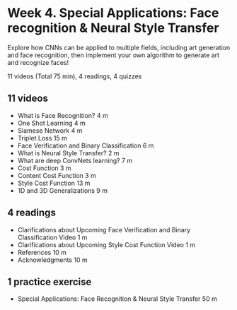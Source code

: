 # Week 4. Special Applications: Face recognition & Neural Style Transfer

Explore how CNNs can be applied to multiple fields, including art generation and face recognition, then implement your own algorithm to generate art and recognize faces!

11 videos (Total 75 min), 4 readings, 4 quizzes

## 11 videos

* What is Face Recognition? 4 m
* One Shot Learning 4 m
* Siamese Network 4 m
* Triplet Loss 15 m
* Face Verification and Binary Classification 6 m
* What is Neural Style Transfer? 2 m
* What are deep ConvNets learning? 7 m
* Cost Function 3 m
* Content Cost Function 3 m
* Style Cost Function 13 m
* 1D and 3D Generalizations 9 m

## 4 readings

* Clarifications about Upcoming Face Verification and Binary Classification Video 1 m
* Clarifications about Upcoming Style Cost Function Video 1 m
* References 10 m
* Acknowledgments 10 m

## 1 practice exercise

* Special Applications: Face Recognition & Neural Style Transfer 50 m